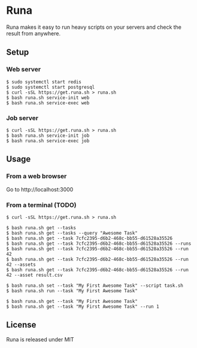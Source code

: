 # Runa

Runa makes it easy to run heavy scripts on your servers and check the result from anywhere.

## Setup

### Web server

    $ sudo systemctl start redis
    $ sudo systemctl start postgresql
    $ curl -sSL https://get.runa.sh > runa.sh
    $ bash runa.sh service-init web
    $ bash runa.sh service-exec web

### Job server

    $ curl -sSL https://get.runa.sh > runa.sh
    $ bash runa.sh service-init job
    $ bash runa.sh service-exec job

## Usage

### From a web browser

Go to http://localhost:3000

### From a terminal (TODO)

    $ curl -sSL https://get.runa.sh > runa.sh

    $ bash runa.sh get --tasks
    $ bash runa.sh get --tasks --query "Awesome Task"
    $ bash runa.sh get --task 7cfc2395-d6b2-468c-bb55-d61528a35526
    $ bash runa.sh get --task 7cfc2395-d6b2-468c-bb55-d61528a35526 --runs
    $ bash runa.sh get --task 7cfc2395-d6b2-468c-bb55-d61528a35526 --run 42
    $ bash runa.sh get --task 7cfc2395-d6b2-468c-bb55-d61528a35526 --run 42 --assets
    $ bash runa.sh get --task 7cfc2395-d6b2-468c-bb55-d61528a35526 --run 42 --asset result.csv

    $ bash runa.sh set --task "My First Awesome Task" --script task.sh
    $ bash runa.sh run --task "My First Awesome Task"

    $ bash runa.sh get --task "My First Awesome Task"
    $ bash runa.sh get --task "My First Awesome Task" --run 1

## License

Runa is released under MIT
